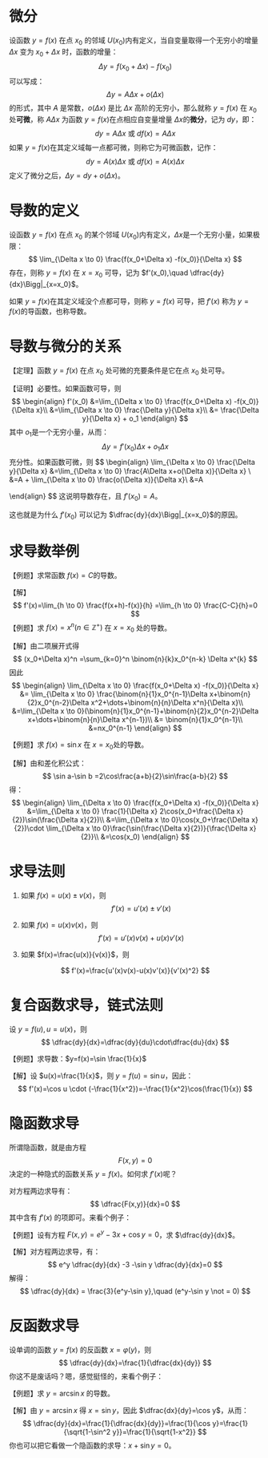  # 微分

设函数 $y=f(x)$ 在点 $x_0$ 的邻域 $U(x_0)$​​ 内有定义，当自变量取得​一个无穷小的增量 $\Delta x$​ 变为 $x_0+\Delta x$ 时，函数的增量：
$$
\Delta y = f(x_0+\Delta x)-f(x_0)
$$
可以写成：
$$
\Delta y = A\Delta x+o(\Delta x)
$$
的形式，其中 $A$​ 是常数，$o(\Delta x)$​ 是比 $\Delta x$​​ 高阶的无穷小，那么就称 $y=f(x)$​ 在 $x_0$​ 处**可微**，称 $A\Delta x$​  为函数 $y=f(x)$​ 在点相应自变量增量 $\Delta x$​的**微分**，记为 $dy$​​，即：
$$
dy = A\Delta x \mbox{ 或 } df(x)=A\Delta x
$$
如果 $y=f(x)$​ 在其定义域每一点都可微，则称它为可微函数，记作：
$$
dy = A(x)\Delta x \mbox{ 或 } df(x)=A(x)\Delta x
$$
定义了微分之后，$\Delta y=dy+o(\Delta x)$​。

# 导数的定义

设函数 $y=f(x)$​​​ 在点 $x_0$​​​​ 的某个邻域 $U(x_0)$​​​ 内有定义​，$\Delta x$​​ 是一个无穷小量，如果极限：
$$
\lim_{\Delta x \to 0} \frac{f(x_0+\Delta x) -f(x_0)}{\Delta x}
$$
存在，则称 $y=f(x)$ 在 $x=x_0$ 可导，记为 $f'(x_0),\quad \dfrac{dy}{dx}\Bigg|_{x=x_0}$。



如果 $y=f(x)$​ 在其定义域没个点都可导，则称 $y=f(x)$​ 可导，把 $f'(x)$​ 称为 $y=f(x)$​ 的导函数，也称导数。​​​​



# 导数与微分的关系

【定理】函数 $y=f(x)$ 在点 $x_0$ 处可微的充要条件是它在点 $x_0$ 处可导。

【证明】必要性。如果函数可导，则
$$
\begin{align}
f'(x_0)
&=\lim_{\Delta x \to 0} \frac{f(x_0+\Delta x) -f(x_0)}{\Delta x}\\
&=\lim_{\Delta x \to 0} \frac{\Delta y}{\Delta x}\\
&= \frac{\Delta y}{\Delta x} + o_1
\end{align}
$$
其中 $o_1$​ 是一个无穷小量，从而：
$$
\Delta y =f'(x_0)\Delta x + o_1\Delta x
$$
充分性。如果函数可微，则
$$
\begin{align}
\lim_{\Delta x \to 0} \frac{\Delta y}{\Delta x}
&=\lim_{\Delta x \to 0} \frac{A\Delta x+o(\Delta x)}{\Delta x} \\
&=A + \lim_{\Delta x \to 0} \frac{o(\Delta x)}{\Delta x}\\
&=A

\end{align}
$$
这说明导数存在，且 $f'(x_0)=A$。

这也就是为什么 $f'(x_0)$ 可以记为 $\dfrac{dy}{dx}\Bigg|_{x=x_0}$的原因。​

# 求导数举例

【例题】求常函数 $f(x)=C$​ 的导数。

【解】
$$
f'(x)=\lim_{h \to 0} \frac{f(x+h)-f(x)}{h} =\lim_{h \to 0} \frac{C-C}{h}=0
$$
【例题】求 $f(x)=x^n(n\in \mathbb{Z}^+)$ 在 $x=x_0$ 处的导数。

【解】由二项展开式得
$$
(x_0+\Delta x)^n =\sum_{k=0}^n \binom{n}{k}x_0^{n-k} \Delta x^{k}
$$
因此
$$
\begin{align}
\lim_{\Delta x \to 0} \frac{f(x_0+\Delta x) -f(x_0)}{\Delta x}
&= \lim_{\Delta x \to 0} \frac{\binom{n}{1}x_0^{n-1}\Delta x+\binom{n}{2}x_0^{n-2}\Delta x^2+\dots+\binom{n}{n}\Delta x^n}{\Delta x}\\
&=\lim_{\Delta x \to 0}(\binom{n}{1}x_0^{n-1}+\binom{n}{2}x_0^{n-2}\Delta x+\dots+\binom{n}{n}\Delta x^{n-1})\\
&= \binom{n}{1}x_0^{n-1}\\
&=nx_0^{n-1}
\end{align}
$$


【例题】求 $f(x)=\sin x$ 在 $x=x_0$​ 处的导数。

【解】由和差化积公式：
$$
\sin a-\sin b =2\cos\frac{a+b}{2}\sin\frac{a-b}{2}
$$
得：
$$
\begin{align}
\lim_{\Delta x \to 0} \frac{f(x_0+\Delta x) -f(x_0)}{\Delta x}
&=\lim_{\Delta x \to 0} \frac{1}{\Delta x} 2\cos(x_0+\frac{\Delta x}{2})\sin(\frac{\Delta x}{2})\\ 
&=\lim_{\Delta x \to 0}\cos(x_0+\frac{\Delta x}{2})\cdot \lim_{\Delta x \to 0}\frac{\sin(\frac{\Delta x}{2})}{\frac{\Delta x}{2}}\\
&=\cos(x_0)
\end{align}
$$

# 求导法则



1. 如果 $f(x)=u(x)\pm v(x)$，则
$$
f'(x)=u'(x)\pm v'(x)
$$
2. 如果 $f(x)=u(x)v(x)$​​，则
$$
f'(x)=u'(x)v(x)+u(x)v'(x)
$$

3. 如果 $f(x)=\frac{u(x)}{v(x)}$​，则

$$
f'(x)=\frac{u'(x)v(x)-u(x)v'(x)}{v'(x)^2}
$$

# 复合函数求导，链式法则

设 $y=f(u),u=u(x)$​，则
$$
\dfrac{dy}{dx}=\dfrac{dy}{du}\cdot\dfrac{du}{dx}
$$


【例题】求导数：$y=f(x)=\sin \frac{1}{x}$​

【解】设 $u(x)=\frac{1}{x}$​​，则 $y=f(u)=\sin u$​​，因此：
$$
f'(x)=\cos u \cdot (-\frac{1}{x^2})=-\frac{1}{x^2}\cos(\frac{1}{x})
$$

# 隐函数求导

所谓隐函数，就是由方程
$$
F(x,y)=0
$$
决定的一种隐式的函数关系 $y=f(x)$​。如何求 $f'(x)$​​呢？

对方程两边求导有：
$$
\dfrac{F(x,y)}{dx}=0
$$
其中含有 $f'(x)$ 的项即可。来看个例子：

【例题】设有方程 $F(x,y) =e^y-3x+\cos y=0$​，求 $\dfrac{dy}{dx}$​。

【解】对方程两边求导，有：
$$
e^y \dfrac{dy}{dx} -3 -\sin y \dfrac{dy}{dx}=0
$$
解得：
$$
\dfrac{dy}{dx} = \frac{3}{e^y-\sin y},\quad (e^y-\sin y \not = 0)
$$

# 反函数求导

设单调的函数 $y=f(x)$​ 的反函数 $x=\varphi(y)$​，则
$$
\dfrac{dy}{dx}=\frac{1}{\dfrac{dx}{dy}}
$$
你这不是废话吗？嗯，感觉挺怪的，来看个例子：

【例题】求 $y=\arcsin x$ 的导数。

【解】由 $y=\arcsin x$ 得 $x=\sin y$，因此 $\dfrac{dx}{dy}=\cos y$​，从而：
$$
\dfrac{dy}{dx}=\frac{1}{\dfrac{dx}{dy}}=\frac{1}{\cos y}=\frac{1}{\sqrt{1-\sin^2 y}}=\frac{1}{\sqrt{1-x^2}}
$$
你也可以把它看做一个隐函数的求导：$x+\sin y=0$​。​

